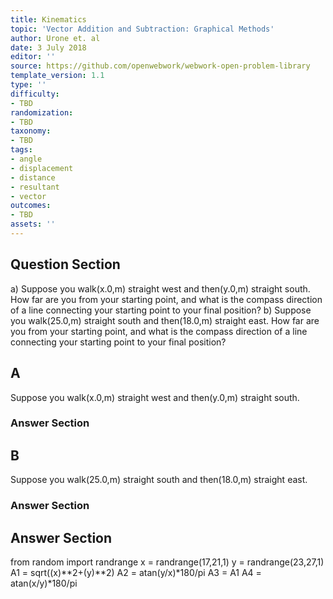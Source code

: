 ```yaml
---
title: Kinematics
topic: 'Vector Addition and Subtraction: Graphical Methods'
author: Urone et. al
date: 3 July 2018
editor: ''
source: https://github.com/openwebwork/webwork-open-problem-library
template_version: 1.1
type: ''
difficulty:
- TBD
randomization:
- TBD
taxonomy:
- TBD
tags:
- angle
- displacement
- distance
- resultant
- vector
outcomes:
- TBD
assets: ''
---
```


## Question Section 

a) Suppose you walk(x.0,m) straight west and then(y.0,m) straight south.
How far are you from your starting point, and what is the compass direction of a line connecting your starting point to your final position?
b) Suppose you walk(25.0,m) straight south and then(18.0,m) straight east.
How far are you from your starting point, and what is the compass direction of a line connecting your starting point to your final position?

## A
Suppose you walk(x.0,m) straight west and then(y.0,m) straight south.
### Answer Section
## B
Suppose you walk(25.0,m) straight south and then(18.0,m) straight east.
### Answer Section


## Answer Section

from random import randrange
x = randrange(17,21,1)
y = randrange(23,27,1)
A1 = sqrt((x)**2+(y)**2)
A2 = atan(y/x)*180/pi
A3 = A1
A4 = atan(x/y)*180/pi